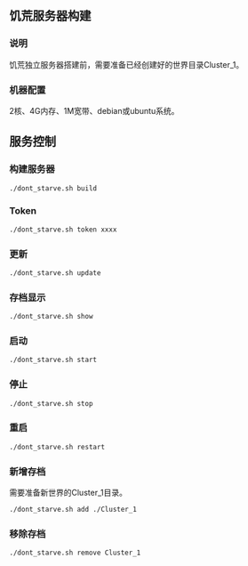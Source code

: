 ## 饥荒服务器构建

### 说明

饥荒独立服务器搭建前，需要准备已经创建好的世界目录Cluster_1。

### 机器配置

2核、4G内存、1M宽带、debian或ubuntu系统。

## 服务控制

### 构建服务器

```bash
./dont_starve.sh build
```

### Token

```bash
./dont_starve.sh token xxxx
```

### 更新

```bash
./dont_starve.sh update
```

### 存档显示

```bash
./dont_starve.sh show
```

### 启动

```bash
./dont_starve.sh start
```

### 停止

```bash
./dont_starve.sh stop
```

### 重启

```bash
./dont_starve.sh restart
```

### 新增存档

需要准备新世界的Cluster_1目录。

```bash
./dont_starve.sh add ./Cluster_1
```

### 移除存档

```bash
./dont_starve.sh remove Cluster_1
```